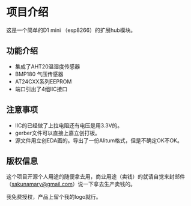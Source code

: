 # 项目介绍
 这是一个简单的D1 mini （esp8266）的扩展hub模块。
## 功能介绍
 - 集成了AHT20温湿度传感器
 - BMP180 气压传感器
 - AT24CXX系列EEPROM
 - 端口引出了4组IIC接口
 
## 注意事项
 - IIC的已经做了上拉电阻还有电压是用3.3V的。
 - gerber文件可以直接上嘉立创打板。
 - 源文件用立创EDA画的。导出了一份Alitum格式，但是不确定OK不OK。

## 版权信息
 这个项目开源个人用途的随便拿去用，商业用途（卖钱）的就请自觉来封邮件（sakunamary@gmail.com）说一下拿去生产卖钱的。
 
 我免费授权，产品上留个我的logo就行。